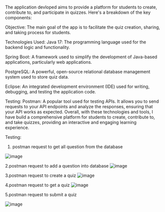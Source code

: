 The application devloped aims to provide a platform for students to create, contribute to, and participate in quizzes. Here's a breakdown of the key components:

Objective: The main goal of the app is to facilitate the quiz creation, sharing, and taking process for students.

Technologies Used:
Java 17: The programming language used for the backend logic and functionality.

Spring Boot: A framework used to simplify the development of Java-based applications, particularly web applications.

PostgreSQL: A powerful, open-source relational database management system used to store quiz data.

Eclipse: An integrated development environment (IDE) used for writing, debugging, and testing the application code.

Testing:
Postman: A popular tool used for testing APIs. It allows you to send requests to your API endpoints and analyze the responses, ensuring that your API works as expected.
Overall, with these technologies and tools, I have build a comprehensive platform for students to create, contribute to, and take quizzes, providing an interactive and engaging learning experience.

Testing:

1. postman request to get all question from the database
   
 ![image](https://github.com/peecharasaiteja/Quiz_App/assets/50437939/a932c489-cab9-4b68-887f-2faa5a128d80)

2.postman request to add a question into database 
![image](https://github.com/peecharasaiteja/Quiz_App/assets/50437939/379406eb-f07c-451d-a9a4-62d07de9c1ec)

3.postman request to create a quiz
![image](https://github.com/peecharasaiteja/Quiz_App/assets/50437939/207e3b07-fa09-4450-9800-ad2bde20b398)

4.postman request to get a quiz 
![image](https://github.com/peecharasaiteja/Quiz_App/assets/50437939/e4f2231b-c8e6-4299-b30c-890d35f3f96e)

5.postman request to submit a quiz

![image](https://github.com/peecharasaiteja/Quiz_App/assets/50437939/0ab31e1c-5fa8-4441-9400-5ee349cfb2e4)





